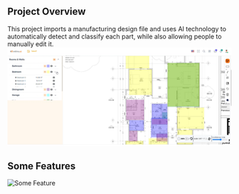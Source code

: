 

## Project Overview

This project imports a manufacturing design file and uses AI technology to automatically detect and classify each part, while also allowing people to manually edit it.
![AIDetect](./preview/AIdetect.png)
## Some Features
![Some Feature](./preview/someFeature.gif)



